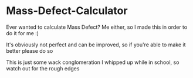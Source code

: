 # Mass-Defect-Calculator
Ever wanted to calculate Mass Defect? Me either, so I made this in order to do it for me :)

It's obviously not perfect and can be improved, so if you're able to make it better please do so

This is just some wack conglomeration I whipped up while in school, so watch out for the rough edges
